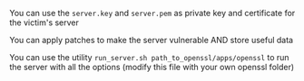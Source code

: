 You can use the `server.key` and `server.pem` as private key and certificate for the victim's server

You can apply patches to make the server vulnerable AND store useful data

You can use the utility `run_server.sh path_to_openssl/apps/openssl` to run the server with all the options (modify this file with your own openssl folder)
